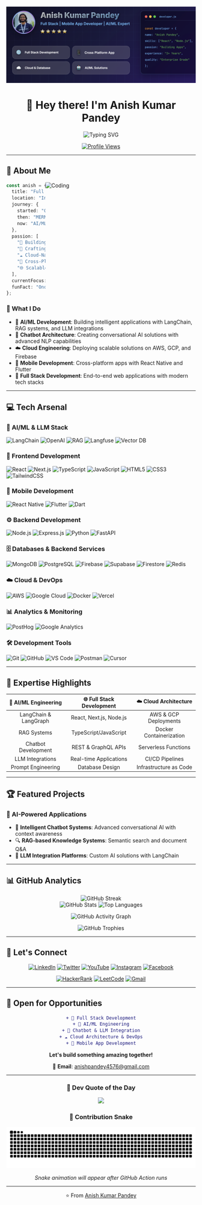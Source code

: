![Banner](banner.png)

<div align="center">

# 👋 Hey there! I'm Anish Kumar Pandey

<img src="https://readme-typing-svg.herokuapp.com?font=Fira+Code&size=24&duration=3000&pause=1000&color=00D9FF&center=true&vCenter=true&multiline=true&repeat=true&width=600&height=100&lines=Full+Stack+AI%2FML+Wizard+🧙‍♂️;Building+Intelligent+Applications;From+MERN+to+AI+%2B+Cloud+Mastery" alt="Typing SVG" />

[![Profile Views](https://komarev.com/ghpvc/?username=0anish0&label=Profile%20views&color=00D9FF&style=for-the-badge)](https://github.com/0anish0)

</div>

---

## 🚀 About Me

<img align="right" alt="Coding" width="400" src="https://user-images.githubusercontent.com/74038190/229223263-cf2e4b07-2615-4f87-9c38-e37600f8381a.gif">

```typescript
const anish = {
  title: "Full Stack AI/ML Developer",
  location: "India 🇮🇳",
  journey: {
    started: "College Days",
    then: "MERN Stack Developer",
    now: "AI/ML Wizard + Full Stack Engineer"
  },
  passion: [
    "🤖 Building Intelligent AI Applications",
    "💬 Crafting Smart Chatbots",
    "☁️ Cloud-Native Architectures",
    "📱 Cross-Platform Mobile Apps",
    "🌐 Scalable Web Solutions"
  ],
  currentFocus: "LLM Applications & RAG Systems",
  funFact: "Once debugged code at 30,000 feet ✈️☕"
};
```

### 🎯 What I Do

- 🧠 **AI/ML Development**: Building intelligent applications with LangChain, RAG systems, and LLM integrations
- 💬 **Chatbot Architecture**: Creating conversational AI solutions with advanced NLP capabilities
- ☁️ **Cloud Engineering**: Deploying scalable solutions on AWS, GCP, and Firebase
- 📱 **Mobile Development**: Cross-platform apps with React Native and Flutter
- 🔧 **Full Stack Development**: End-to-end web applications with modern tech stacks

---

## 💻 Tech Arsenal

### 🤖 AI/ML & LLM Stack
![LangChain](https://img.shields.io/badge/LangChain-121212?style=for-the-badge&logo=chainlink&logoColor=white)
![OpenAI](https://img.shields.io/badge/OpenAI-412991?style=for-the-badge&logo=openai&logoColor=white)
![RAG](https://img.shields.io/badge/RAG-FF6B6B?style=for-the-badge&logo=aiqfome&logoColor=white)
![Langfuse](https://img.shields.io/badge/Langfuse-000000?style=for-the-badge&logo=data:image/png;base64,iVBORw0KGgo=&logoColor=white)
![Vector DB](https://img.shields.io/badge/Vector_DB-4A90E2?style=for-the-badge&logo=database&logoColor=white)

### 🎨 Frontend Development
![React](https://img.shields.io/badge/React-20232A?style=for-the-badge&logo=react&logoColor=61DAFB)
![Next.js](https://img.shields.io/badge/Next.js-000000?style=for-the-badge&logo=next.js&logoColor=white)
![TypeScript](https://img.shields.io/badge/TypeScript-007ACC?style=for-the-badge&logo=typescript&logoColor=white)
![JavaScript](https://img.shields.io/badge/JavaScript-F7DF1E?style=for-the-badge&logo=javascript&logoColor=black)
![HTML5](https://img.shields.io/badge/HTML5-E34F26?style=for-the-badge&logo=html5&logoColor=white)
![CSS3](https://img.shields.io/badge/CSS3-1572B6?style=for-the-badge&logo=css3&logoColor=white)
![TailwindCSS](https://img.shields.io/badge/Tailwind_CSS-38B2AC?style=for-the-badge&logo=tailwind-css&logoColor=white)

### 📱 Mobile Development
![React Native](https://img.shields.io/badge/React_Native-20232A?style=for-the-badge&logo=react&logoColor=61DAFB)
![Flutter](https://img.shields.io/badge/Flutter-02569B?style=for-the-badge&logo=flutter&logoColor=white)
![Dart](https://img.shields.io/badge/Dart-0175C2?style=for-the-badge&logo=dart&logoColor=white)

### ⚙️ Backend Development
![Node.js](https://img.shields.io/badge/Node.js-339933?style=for-the-badge&logo=node.js&logoColor=white)
![Express.js](https://img.shields.io/badge/Express.js-000000?style=for-the-badge&logo=express&logoColor=white)
![Python](https://img.shields.io/badge/Python-3776AB?style=for-the-badge&logo=python&logoColor=white)
![FastAPI](https://img.shields.io/badge/FastAPI-009688?style=for-the-badge&logo=fastapi&logoColor=white)

### 🗄️ Databases & Backend Services
![MongoDB](https://img.shields.io/badge/MongoDB-47A248?style=for-the-badge&logo=mongodb&logoColor=white)
![PostgreSQL](https://img.shields.io/badge/PostgreSQL-316192?style=for-the-badge&logo=postgresql&logoColor=white)
![Firebase](https://img.shields.io/badge/Firebase-FFCA28?style=for-the-badge&logo=firebase&logoColor=black)
![Supabase](https://img.shields.io/badge/Supabase-3ECF8E?style=for-the-badge&logo=supabase&logoColor=white)
![Firestore](https://img.shields.io/badge/Firestore-FFA611?style=for-the-badge&logo=firebase&logoColor=white)
![Redis](https://img.shields.io/badge/Redis-DC382D?style=for-the-badge&logo=redis&logoColor=white)

### ☁️ Cloud & DevOps
![AWS](https://img.shields.io/badge/AWS-232F3E?style=for-the-badge&logo=amazon-aws&logoColor=white)
![Google Cloud](https://img.shields.io/badge/Google_Cloud-4285F4?style=for-the-badge&logo=google-cloud&logoColor=white)
![Docker](https://img.shields.io/badge/Docker-2496ED?style=for-the-badge&logo=docker&logoColor=white)
![Vercel](https://img.shields.io/badge/Vercel-000000?style=for-the-badge&logo=vercel&logoColor=white)

### 📊 Analytics & Monitoring
![PostHog](https://img.shields.io/badge/PostHog-1D4EDD?style=for-the-badge&logo=posthog&logoColor=white)
![Google Analytics](https://img.shields.io/badge/Google_Analytics-E37400?style=for-the-badge&logo=google-analytics&logoColor=white)

### 🛠️ Development Tools
![Git](https://img.shields.io/badge/Git-F05032?style=for-the-badge&logo=git&logoColor=white)
![GitHub](https://img.shields.io/badge/GitHub-181717?style=for-the-badge&logo=github&logoColor=white)
![VS Code](https://img.shields.io/badge/VS_Code-007ACC?style=for-the-badge&logo=visual-studio-code&logoColor=white)
![Postman](https://img.shields.io/badge/Postman-FF6C37?style=for-the-badge&logo=postman&logoColor=white)
![Cursor](https://img.shields.io/badge/Cursor-000000?style=for-the-badge&logo=cursor&logoColor=white)

---

## 🎯 Expertise Highlights

<div align="center">

| 🤖 AI/ML Engineering | 🌐 Full Stack Development | ☁️ Cloud Architecture |
|:---:|:---:|:---:|
| LangChain & LangGraph | React, Next.js, Node.js | AWS & GCP Deployments |
| RAG Systems | TypeScript/JavaScript | Docker Containerization |
| Chatbot Development | REST & GraphQL APIs | Serverless Functions |
| LLM Integrations | Real-time Applications | CI/CD Pipelines |
| Prompt Engineering | Database Design | Infrastructure as Code |

</div>

---

## 🏆 Featured Projects

### 🚀 AI-Powered Applications
- 💬 **Intelligent Chatbot Systems**: Advanced conversational AI with context awareness
- 🔍 **RAG-based Knowledge Systems**: Semantic search and document Q&A
- 🤖 **LLM Integration Platforms**: Custom AI solutions with LangChain

---

## 📊 GitHub Analytics

<div align="center">

<img src="https://github-readme-streak-stats.herokuapp.com/?user=0anish0&theme=tokyonight&hide_border=true&background=0D1117&stroke=00D9FF&ring=00D9FF&fire=00D9FF&currStreakLabel=00D9FF" alt="GitHub Streak" />

</div>

<div align="center">
  <img width="49%" src="https://github-readme-stats.vercel.app/api?username=0anish0&show_icons=true&theme=tokyonight&hide_border=true&bg_color=0D1117&title_color=00D9FF&icon_color=00D9FF&text_color=C9D1D9" alt="GitHub Stats" />
  <img width="49%" src="https://github-readme-stats.vercel.app/api/top-langs?username=0anish0&show_icons=true&theme=tokyonight&layout=compact&hide_border=true&bg_color=0D1117&title_color=00D9FF&text_color=C9D1D9" alt="Top Languages" />
</div>

<div align="center">

![GitHub Activity Graph](https://github-readme-activity-graph.vercel.app/graph?username=0anish0&theme=tokyo-night&hide_border=true&bg_color=0D1117&color=00D9FF&line=00D9FF&point=FFFFFF)

</div>

<div align="center">

<img src="https://github-profile-trophy.vercel.app/?username=0anish0&theme=tokyonight&no-frame=true&no-bg=true&row=1&column=7&margin-w=15&margin-h=15" alt="GitHub Trophies" />

</div>

---

## 🤝 Let's Connect

<div align="center">

[![LinkedIn](https://img.shields.io/badge/LinkedIn-0077B5?style=for-the-badge&logo=linkedin&logoColor=white)](https://www.linkedin.com/in/anish-kumar-pandey-57390b190/)
[![Twitter](https://img.shields.io/badge/Twitter-1DA1F2?style=for-the-badge&logo=twitter&logoColor=white)](https://twitter.com/Factlogical_Ani?t=dVxCVorUxs0BguqVGLaNYA&s=08)
[![YouTube](https://img.shields.io/badge/YouTube-FF0000?style=for-the-badge&logo=youtube&logoColor=white)](https://www.youtube.com/@Factlogical_Anish/about)
[![Instagram](https://img.shields.io/badge/Instagram-E4405F?style=for-the-badge&logo=instagram&logoColor=white)](https://www.instagram.com/factlogical_anish/)
[![Facebook](https://img.shields.io/badge/Facebook-1877F2?style=for-the-badge&logo=facebook&logoColor=white)](https://www.facebook.com/anih.pandey.9)

[![HackerRank](https://img.shields.io/badge/HackerRank-00EA64?style=for-the-badge&logo=hackerrank&logoColor=black)](https://www.hackerrank.com/anishpandey4576)
[![LeetCode](https://img.shields.io/badge/LeetCode-FFA116?style=for-the-badge&logo=leetcode&logoColor=black)](https://leetcode.com/Anish-Kumar-Pandey/)
[![Gmail](https://img.shields.io/badge/Gmail-D14836?style=for-the-badge&logo=gmail&logoColor=white)](mailto:anishpandey4576@gmail.com)

</div>

---

## 💼 Open for Opportunities

<div align="center">

```diff
+ 🚀 Full Stack Development
+ 🤖 AI/ML Engineering
+ 💬 Chatbot & LLM Integration
+ ☁️ Cloud Architecture & DevOps
+ 📱 Mobile App Development
```

**Let's build something amazing together!** 

📧 **Email**: [anishpandey4576@gmail.com](mailto:anishpandey4576@gmail.com)

</div>

---

<div align="center">

### 💭 Dev Quote of the Day

![](https://quotes-github-readme.vercel.app/api?type=horizontal&theme=tokyonight)

### 🐍 Contribution Snake

![Snake animation](https://raw.githubusercontent.com/0anish0/0anish0/output/github-contribution-grid-snake-dark.svg)

*Snake animation will appear after GitHub Action runs*

</div>

---

<div align="center">

⭐️ From [Anish Kumar Pandey](https://github.com/0anish0)

</div>
